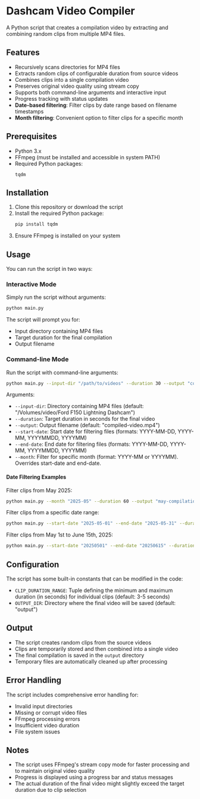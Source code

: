 # Dashcam Video Compiler

A Python script that creates a compilation video by extracting and combining random clips from multiple MP4 files.

## Features

- Recursively scans directories for MP4 files
- Extracts random clips of configurable duration from source videos
- Combines clips into a single compilation video
- Preserves original video quality using stream copy
- Supports both command-line arguments and interactive input
- Progress tracking with status updates
- **Date-based filtering**: Filter clips by date range based on filename timestamps
- **Month filtering**: Convenient option to filter clips for a specific month

## Prerequisites

- Python 3.x
- FFmpeg (must be installed and accessible in system PATH)
- Required Python packages:
  ```
  tqdm
  ```

## Installation

1. Clone this repository or download the script
2. Install the required Python package:
   ```bash
   pip install tqdm
   ```
3. Ensure FFmpeg is installed on your system

## Usage

You can run the script in two ways:

### Interactive Mode

Simply run the script without arguments:

```bash
python main.py
```

The script will prompt you for:
- Input directory containing MP4 files
- Target duration for the final compilation
- Output filename

### Command-line Mode

Run the script with command-line arguments:

```bash
python main.py --input-dir "/path/to/videos" --duration 30 --output "compilation.mp4"
```

Arguments:
- `--input-dir`: Directory containing MP4 files (default: "/Volumes/video/Ford F150 Lightning Dashcam")
- `--duration`: Target duration in seconds for the final video
- `--output`: Output filename (default: "compiled-video.mp4")
- `--start-date`: Start date for filtering files (formats: YYYY-MM-DD, YYYY-MM, YYYYMMDD, YYYYMM)
- `--end-date`: End date for filtering files (formats: YYYY-MM-DD, YYYY-MM, YYYYMMDD, YYYYMM)
- `--month`: Filter for specific month (format: YYYY-MM or YYYYMM). Overrides start-date and end-date.

#### Date Filtering Examples

Filter clips from May 2025:
```bash
python main.py --month "2025-05" --duration 60 --output "may-compilation.mp4"
```

Filter clips from a specific date range:
```bash
python main.py --start-date "2025-05-01" --end-date "2025-05-31" --duration 60
```

Filter clips from May 1st to June 15th, 2025:
```bash
python main.py --start-date "20250501" --end-date "20250615" --duration 90
```

## Configuration

The script has some built-in constants that can be modified in the code:

- `CLIP_DURATION_RANGE`: Tuple defining the minimum and maximum duration (in seconds) for individual clips (default: 3-5 seconds)
- `OUTPUT_DIR`: Directory where the final video will be saved (default: "output")

## Output

- The script creates random clips from the source videos
- Clips are temporarily stored and then combined into a single video
- The final compilation is saved in the `output` directory
- Temporary files are automatically cleaned up after processing

## Error Handling

The script includes comprehensive error handling for:
- Invalid input directories
- Missing or corrupt video files
- FFmpeg processing errors
- Insufficient video duration
- File system issues

## Notes

- The script uses FFmpeg's stream copy mode for faster processing and to maintain original video quality
- Progress is displayed using a progress bar and status messages
- The actual duration of the final video might slightly exceed the target duration due to clip selection 

